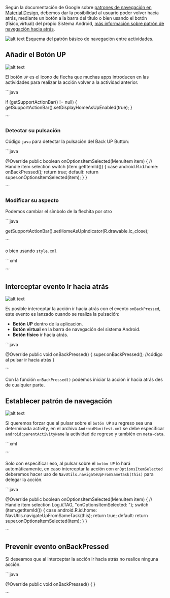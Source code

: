Según la documentación de Google sobre [patrones de navegación en Material Design][1], debemos dar la posibilidad al usuario poder volver hacia atrás, mediante un botón a la barra del título o bien usando el botón (físico,virtual) del propio Sistema Android, [más información sobre patrón de navegación hacia atrás][2].

![alt text][3]
Esquema del patrón básico de navegación entre actividades.

## Añadir el Botón UP
![alt text][4]

El botón `UP` es el icono de flecha que muchas apps introducen en las actividades para realizar la acción volver a la actividad anterior.

´´´java

if (getSupportActionBar() != null) {
    getSupportActionBar().setDisplayHomeAsUpEnabled(true);
}

´´´

### Detectar su pulsación
Código `java` para detectar la pulsación del Back UP Button:

´´´java

@Override
public boolean onOptionsItemSelected(MenuItem item) {
    // Handle item selection
    switch (item.getItemId()) {
        case android.R.id.home:
            onBackPressed();
            return true;
        default:
            return super.onOptionsItemSelected(item);
    }
}

´´´

### Modificar su aspecto
Podemos cambiar el símbolo de la flechita por otro

´´´java

getSupportActionBar().setHomeAsUpIndicator(R.drawable.ic_close);

´´´

o bien usando `style.xml`

´´´xml

<style name="AppTheme" parent="Theme.AppCompat.Light.DarkActionBar">
    <item name="android:homeAsUpIndicator">@drawable/ic_close</item>
</style>

´´´

## Interceptar evento Ir hacia atrás
![alt text][5]

Es posible interceptar la acción ir hacia atrás con el evento `onBackPressed`, este evento es lanzado cuando se realiza la pulsación:

 - **Botón UP** dentro de la aplicación.
 - **Botón virtual** en la barra de navegación del sistema Android.
 -  **Botón físico** ir hacia atrás.

´´´java

@Override
public void onBackPressed() {
    super.onBackPressed();
    //código al pulsar ir hacia atrás
}

´´´

Con la función `onBackPressed()` podemos iniciar la acción ir hacia atrás des de cualquier parte.

## Establecer patrón de navegación
![alt text][6]

Si queremos forzar que al pulsar sobre el `botón UP` su regreso sea una determinada activity, en el archivo `AndroidManifest.xml` se debe especificar `android:parentActivityName` la actividad de regreso y también en `meta-data`.

´´´xml

  <activity
        android:name=".AActivity"
        android:label="@string/title_activity_main2"
        android:parentActivityName=".MainActivity"
        android:theme="@style/AppTheme.NoActionBar">
        <meta-data
            android:name="android.support.PARENT_ACTIVITY"
            android:value="com.webserveis.app.testpatternnavigation.MainActivity" />
    </activity>
    
´´´

Solo con especificar eso, al pulsar sobre el `botón UP` lo hará automáticamente, en caso interceptar la acción con `onOptionsItemSelected` deberemos hacer uso de `NavUtils.navigateUpFromSameTask(this)` para delegar la acción.

´´´java

@Override
public boolean onOptionsItemSelected(MenuItem item) {
    // Handle item selection
    Log.i(TAG, "onOptionsItemSelected: ");
    switch (item.getItemId()) {
        case android.R.id.home:
            NavUtils.navigateUpFromSameTask(this);
            return true;
        default:
            return super.onOptionsItemSelected(item);
    }
}

´´´

## Prevenir evento onBackPressed
Si deseamos que al interceptar la acción ir hacia atrás no realice ninguna acción.

´´´java

@Override
public void onBackPressed() {  }

´´´

  [1]: https://material.google.com/patterns/navigation.html#navigation-defining-your-navigation
  [2]: https://developer.android.com/design/patterns/navigation.html
  [3]: https://developer.android.com/design/media/navigation_up_vs_back_gmail.png
  [4]: http://i.imgur.com/yEXdmG2.png
  [5]: http://i.stack.imgur.com/9Qwwt.png
  [6]: https://developer.android.com/design/media/navigation_between_siblings_market2.png



